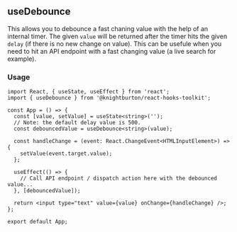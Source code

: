 ## useDebounce

This allows you to debounce a fast chaning value with the help of an internal timer. The given `value` will be returned after the timer hits the given `delay` (if there is no new change on value). This can be usefule when you need to hit an API endpoint with a fast changing value (a live search for example).

### Usage

```tsx
import React, { useState, useEffect } from 'react';
import { useDebounce } from '@knightburton/react-hooks-toolkit';

const App = () => {
  const [value, setValue] = useState<string>('');
  // Note: the default delay value is 500.
  const debouncedValue = useDebounce<string>(value);

  const handleChange = (event: React.ChangeEvent<HTMLInputElement>) => {
    setValue(event.target.value);
  };

  useEffect(() => {
    // Call API endpoint / dispatch action here with the debounced value...
  }, [debouncedValue]);

  return <input type="text" value={value} onChange={handleChange} />;
};

export default App;
```
